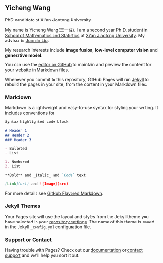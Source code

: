 ## Yicheng Wang

PhD candidate at Xi'an Jiaotong University.

My name is Yicheng Wang(王一成). I am a second year Ph.D. student in [School of Mathematics and Statistics](http://math.xjtu.edu.cn/) at [Xi'an Jiaotong University](http://www.xjtu.edu.cn/). My advisor is [Junmin Liu](https://gr.xjtu.edu.cn/web/junminliu).

My research interests include **image fusion**, **low-level computer vision** and **generative model**.

You can use the [editor on GitHub](https://github.com/ycwang-libra/ycwang.github.io/edit/gh-pages/index.md) to maintain and preview the content for your website in Markdown files.

Whenever you commit to this repository, GitHub Pages will run [Jekyll](https://jekyllrb.com/) to rebuild the pages in your site, from the content in your Markdown files.

### Markdown

Markdown is a lightweight and easy-to-use syntax for styling your writing. It includes conventions for

```markdown
Syntax highlighted code block

# Header 1
## Header 2
### Header 3

- Bulleted
- List

1. Numbered
2. List

**Bold** and _Italic_ and `Code` text

[Link](url) and ![Image](src)
```

For more details see [GitHub Flavored Markdown](https://guides.github.com/features/mastering-markdown/).

### Jekyll Themes

Your Pages site will use the layout and styles from the Jekyll theme you have selected in your [repository settings](https://github.com/ycwang-libra/ycwang.github.io/settings/pages). The name of this theme is saved in the Jekyll `_config.yml` configuration file.

### Support or Contact

Having trouble with Pages? Check out our [documentation](https://docs.github.com/categories/github-pages-basics/) or [contact support](https://support.github.com/contact) and we’ll help you sort it out.
